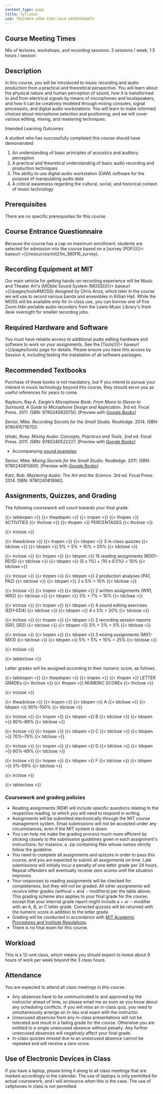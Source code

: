 ```yaml
---
content_type: page
title: Syllabus
uid: 792190d4-a984-1502-1dcd-e895929e607e
---
```


Course Meeting Times
--------------------

Mix of lectures, workshops, and recording sessions: 2 sessions / week, 1.5 hours / session

Description
-----------

In this course, you will be introduced to music recording and audio production from a practical and theoretical perspective. You will learn about the physical nature and human perception of sound, how it is transformed to and from electrical signals by means of microphones and loudspeakers, and how it can be creatively modeled through mixing consoles, signal processors, and digital audio workstations. You will learn to make informed choices about microphone selection and positioning, and we will cover various editing, mixing, and mastering techniques.

Intended Learning Outcomes

A student who has successfully completed this course should have demonstrated:

1.  An understanding of basic principles of acoustics and auditory perception
2.  A practical and theoretical understanding of basic audio recording and production techniques
3.  The ability to use digital audio workstation (DAW) software for the purpose of manipulating audio data
4.  A critical awareness regarding the cultural, social, and historical context of music technology

Prerequisites
-------------

There are no specific prerequisites for this course.

Course Entrance Questionnaire
-----------------------------

Because the course has a cap on maximum enrollment, students are selected for admission into the course based on a [survey (PDF)]({{< baseurl >}}/resources/mit21m_380f16_survey).

Recording Equipment at MIT
--------------------------

Our main vehicle for getting hands-on recording experience will be Music and Theater Art's [MObile Sound System (MOSS)]({{< baseurl >}}/pages/tools#MOSS) designed by Chris Ariza, which later in the course we will use to record various bands and ensembles in Killian Hall. While the MOSS will be available only for in-class use, you can borrow one of five Zoom H4n portable audio recorders from the Lewis Music Library's front desk overnight for smaller recording jobs.

Required Hardware and Software
------------------------------

You must have reliable access to additional audio editing hardware and software to work on your assignments. See the [Tools]({{< baseurl >}}/pages/tools) page for details. Please ensure you have this access by Session 4, including testing the installation of all software packages.

Recommended Textbooks
---------------------

Purchase of these books is not mandatory, but if you intend to pursue your interest in music technology beyond this course, they should serve you as useful references for years to come.

Rayburn, Ray A. _Eargle’s Microphone Book: From Mono to Stereo to Surround, A Guide to Microphone Design and Application_. 3rd ed. Focal Press. 2011. ISBN: 9780240820750. \[Preview with [Google Books](http://books.google.com/books?id=8jNMkIvgEqEC&pg=PAfrontcover)\]

Senior, Mike. _Recording Secrets for the Small Studio._ Routledge. 2014. ISBN: 9780415716703.

Izhaki, Roey. _Mixing Audio: Concepts, Practices and Tools_. 2nd ed. Focal Press. 2011. ISBN: 9780240522227. \[Preview with [Google Books](http://books.google.com/books?id=f-Rz8c73xh4C&pg=PAfrontcover)\]

*   Accompanying [sound examples](http://routledgetextbooks.com/textbooks/_author/izhaki-9780240522227/resources.php)

Senior, Mike. _Mixing Secrets for the Small Studio_. Routledge. 2011. ISBN: 9780240815800. \[Preview with [Google Books](http://books.google.com/books?id=69ssLE3UwD8C&pg=PAfrontcover)\]

Katz, Bob. _Mastering Audio: The Art and the Science_. 3rd ed. Focal Press. 2014. ISBN: 9780240818962.

Assignments, Quizzes, and Grading
---------------------------------

The following coursework will count towards your final grade.

{{< tableopen >}}
{{< theadopen >}}
{{< tropen >}}
{{< thopen >}}
ACTIVITIES
{{< thclose >}}
{{< thopen >}}
PERCENTAGES
{{< thclose >}}

{{< trclose >}}

{{< theadclose >}}
{{< tropen >}}
{{< tdopen >}}
3 in-class quizzes
{{< tdclose >}}
{{< tdopen >}}
5% + 5% + 10% = 20%
{{< tdclose >}}

{{< trclose >}}
{{< tropen >}}
{{< tdopen >}}
15 reading assignments (RD01–RD15)
{{< tdclose >}}
{{< tdopen >}}
(5 x 1%) + (10 x 0.5%) = 10%
{{< tdclose >}}

{{< trclose >}}
{{< tropen >}}
{{< tdopen >}}
2 production analyses (PA1, PA2)
{{< tdclose >}}
{{< tdopen >}}
2 x 5% = 10%
{{< tdclose >}}

{{< trclose >}}
{{< tropen >}}
{{< tdopen >}}
2 written assignments (WR1, WR2)
{{< tdclose >}}
{{< tdopen >}}
3% + 7% = 10%
{{< tdclose >}}

{{< trclose >}}
{{< tropen >}}
{{< tdopen >}}
4 sound editing exercises (ED1–ED4)
{{< tdclose >}}
{{< tdopen >}}
4 x 5% = 20%
{{< tdclose >}}

{{< trclose >}}
{{< tropen >}}
{{< tdopen >}}
2 recording session reports (SR1, SR2)
{{< tdclose >}}
{{< tdopen >}}
3% + 2% = 5%
{{< tdclose >}}

{{< trclose >}}
{{< tropen >}}
{{< tdopen >}}
3 mixing assignments (MX1–MX3)
{{< tdclose >}}
{{< tdopen >}}
5% + 5% + 15% = 25%
{{< tdclose >}}

{{< trclose >}}

{{< tableclose >}}

Letter grades will be assigned according to their numeric score, as follows.

{{< tableopen >}}
{{< theadopen >}}
{{< tropen >}}
{{< thopen >}}
LETTER GRADEs
{{< thclose >}}
{{< thopen >}}
NUMERIC SCOREs
{{< thclose >}}

{{< trclose >}}

{{< theadclose >}}
{{< tropen >}}
{{< tdopen >}}
A
{{< tdclose >}}
{{< tdopen >}}
90%–100%
{{< tdclose >}}

{{< trclose >}}
{{< tropen >}}
{{< tdopen >}}
B
{{< tdclose >}}
{{< tdopen >}}
80%–89%
{{< tdclose >}}

{{< trclose >}}
{{< tropen >}}
{{< tdopen >}}
C
{{< tdclose >}}
{{< tdopen >}}
70%–79%
{{< tdclose >}}

{{< trclose >}}
{{< tropen >}}
{{< tdopen >}}
D
{{< tdclose >}}
{{< tdopen >}}
60%–69%
{{< tdclose >}}

{{< trclose >}}
{{< tropen >}}
{{< tdopen >}}
F
{{< tdclose >}}
{{< tdopen >}}
0%–59%
{{< tdclose >}}

{{< trclose >}}

{{< tableclose >}}

### Coursework and grading policies

*   Reading assignments (RD#) will include specific questions relating to the respective reading, to which you will need to respond in writing.
*   Assignments will be submitted electronically through the MIT course management system. Email submissions will not be accepted under any circumstances, even if the MIT system is down.
*   You can help me make the grading process much more efficient by sticking closely to the submission guidelines given in each assignment's instructions: for instance, a .zip containing files whose names strictly follow the guideline.
*   You need to complete all assignments and quizzes in order to pass this course, and you are expected to submit all assignments on time. Late submissions will initially incur a penalty of one letter grade per 24 hours. Repeat offenders will eventually receive zero scores until the situation improves.
*   Your responses to reading assignments will be checked for completeness, but they will not be graded. All other assignments will receive letter grades (without + and − modifiers) per the table above. This grading scheme also applies to your final grade for the course, except that your internal grade report might include a + or − modifier with an A, B, or C letter grade. Corrected quizzes will be returned with the numeric score in addition to the letter grade.
*   Grading will be conducted in accordance with [MIT Academic Procedures and Institute Regulations](http://catalog.mit.edu/mit/procedures/academic-performance-grades/#gradestext).
*   There is no final exam for this course.

Workload
--------

This is a 12-unit class, which means you should expect to invest about 9 hours of work per week beyond the 3 class hours.

Attendance
----------

You are expected to attend all class meetings in this course.

*   Any absences have to be communicated to and approved by the instructor ahead of time, so please email me as soon as you know about any scheduling conflicts. If you will miss an in-class quiz, you need to simultaneously arrange an in-lieu oral exam with the instructor.
*   Unexcused absences from any in-class presentations will not be tolerated and result in a failing grade for the course. Otherwise you are entitled to a single unexcused absence without penalty. Any further unexcused absences will negatively affect your final grade.
*   In-class quizzes missed due to an unexcused absence cannot be repeated and will receive a zero score.

Use of Electronic Devices in Class
----------------------------------

If you have a laptop, please bring it along to all class meetings that are marked accordingly in the calendar. The use of laptops is only permitted for actual coursework, and I will announce when this is the case. The use of cellphones in class is not permitted.